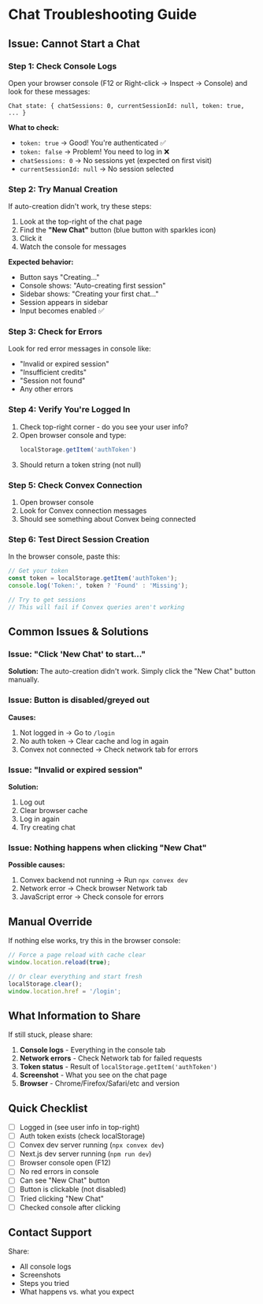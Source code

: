# Chat Troubleshooting Guide

## Issue: Cannot Start a Chat

### Step 1: Check Console Logs

Open your browser console (F12 or Right-click → Inspect → Console) and look for these messages:

```
Chat state: { chatSessions: 0, currentSessionId: null, token: true, ... }
```

**What to check:**
- `token: true` → Good! You're authenticated ✅
- `token: false` → Problem! You need to log in ❌
- `chatSessions: 0` → No sessions yet (expected on first visit)
- `currentSessionId: null` → No session selected

### Step 2: Try Manual Creation

If auto-creation didn't work, try these steps:

1. Look at the top-right of the chat page
2. Find the **"New Chat"** button (blue button with sparkles icon)
3. Click it
4. Watch the console for messages

**Expected behavior:**
- Button says "Creating..."
- Console shows: "Auto-creating first session"
- Sidebar shows: "Creating your first chat..."
- Session appears in sidebar
- Input becomes enabled ✅

### Step 3: Check for Errors

Look for red error messages in console like:
- "Invalid or expired session"
- "Insufficient credits"
- "Session not found"
- Any other errors

### Step 4: Verify You're Logged In

1. Check top-right corner - do you see your user info?
2. Open browser console and type:
   ```javascript
   localStorage.getItem('authToken')
   ```
3. Should return a token string (not null)

### Step 5: Check Convex Connection

1. Open browser console
2. Look for Convex connection messages
3. Should see something about Convex being connected

### Step 6: Test Direct Session Creation

In the browser console, paste this:

```javascript
// Get your token
const token = localStorage.getItem('authToken');
console.log('Token:', token ? 'Found' : 'Missing');

// Try to get sessions
// This will fail if Convex queries aren't working
```

## Common Issues & Solutions

### Issue: "Click 'New Chat' to start..."

**Solution:** The auto-creation didn't work. Simply click the "New Chat" button manually.

### Issue: Button is disabled/greyed out

**Causes:**
1. Not logged in → Go to `/login`
2. No auth token → Clear cache and log in again
3. Convex not connected → Check network tab for errors

### Issue: "Invalid or expired session"

**Solution:**
1. Log out
2. Clear browser cache
3. Log in again
4. Try creating chat

### Issue: Nothing happens when clicking "New Chat"

**Possible causes:**
1. Convex backend not running → Run `npx convex dev`
2. Network error → Check browser Network tab
3. JavaScript error → Check console for errors

## Manual Override

If nothing else works, try this in the browser console:

```javascript
// Force a page reload with cache clear
window.location.reload(true);

// Or clear everything and start fresh
localStorage.clear();
window.location.href = '/login';
```

## What Information to Share

If still stuck, please share:

1. **Console logs** - Everything in the console tab
2. **Network errors** - Check Network tab for failed requests
3. **Token status** - Result of `localStorage.getItem('authToken')`
4. **Screenshot** - What you see on the chat page
5. **Browser** - Chrome/Firefox/Safari/etc and version

## Quick Checklist

- [ ] Logged in (see user info in top-right)
- [ ] Auth token exists (check localStorage)
- [ ] Convex dev server running (`npx convex dev`)
- [ ] Next.js dev server running (`npm run dev`)
- [ ] Browser console open (F12)
- [ ] No red errors in console
- [ ] Can see "New Chat" button
- [ ] Button is clickable (not disabled)
- [ ] Tried clicking "New Chat"
- [ ] Checked console after clicking

## Contact Support

Share:
- All console logs
- Screenshots
- Steps you tried
- What happens vs. what you expect

